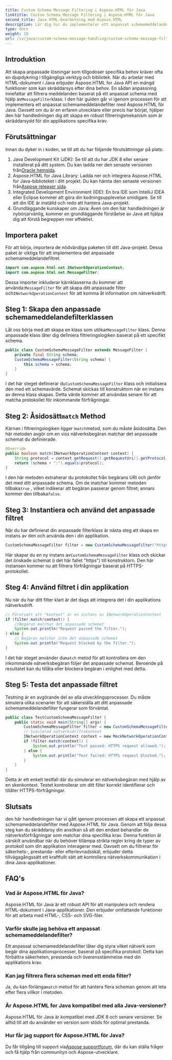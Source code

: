 ```yaml
---
title: Custom Schema Message Filtering i Aspose.HTML för Java
linktitle: Custom Schema Message Filtering i Aspose.HTML för Java
second_title: Java HTML-bearbetning med Aspose.HTML
description: Lär dig hur du implementerar ett anpassat schemameddelandefilter i Java med Aspose.HTML. Följ vår steg-för-steg-guide för en säker, skräddarsydd applikationsupplevelse.
type: docs
weight: 10
url: /sv/java/custom-schema-message-handling/custom-schema-message-filter/
---
```

## Introduktion
 Att skapa anpassade lösningar som tillgodoser specifika behov kräver ofta en djupdykning i tillgängliga verktyg och bibliotek. När du arbetar med HTML-dokument i Java erbjuder Aspose.HTML for Java API en mängd funktioner som kan skräddarsys efter dina behov. En sådan anpassning innefattar att filtrera meddelanden baserat på ett anpassat schema med hjälp av`MessageFilter`klass. I den här guiden går vi igenom processen för att implementera ett anpassat schemameddelandefilter med Aspose.HTML för Java. Oavsett om du är en erfaren utvecklare eller precis har börjat, hjälper den här handledningen dig att skapa en robust filtreringsmekanism som är skräddarsydd för din applikations specifika krav.
## Förutsättningar
Innan du dyker in i koden, se till att du har följande förutsättningar på plats:
1.  Java Development Kit (JDK): Se till att du har JDK 8 eller senare installerat på ditt system. Du kan ladda ner den senaste versionen från[Oracle hemsida](https://www.oracle.com/java/technologies/javase-jdk11-downloads.html).
2.  Aspose.HTML for Java Library: Ladda ner och integrera Aspose.HTML for Java-biblioteket i ditt projekt. Du kan hämta den senaste versionen från[Aspose releaser sida](https://releases.aspose.com/html/java/).
3. Integrated Development Environment (IDE): En bra IDE som IntelliJ IDEA eller Eclipse kommer att göra din kodningsupplevelse smidigare. Se till att din IDE är inställd och redo att hantera Java-projekt.
4. Grundläggande kunskaper om Java: Även om den här handledningen är nybörjarvänlig, kommer en grundläggande förståelse av Java att hjälpa dig att förstå begreppen mer effektivt.
## Importera paket
För att börja, importera de nödvändiga paketen till ditt Java-projekt. Dessa paket är viktiga för att implementera det anpassade schemameddelandefiltret.
```java
import com.aspose.html.net.INetworkOperationContext;
import com.aspose.html.net.MessageFilter;
```
 Dessa importer inkluderar kärnklasserna du kommer att använda:`MessageFilter` för att skapa ditt anpassade filter och`INetworkOperationContext` för att komma åt information om nätverksdrift.
## Steg 1: Skapa den anpassade schemameddelandefilterklassen
 Låt oss börja med att skapa en klass som utökar`MessageFilter` klass. Denna anpassade klass låter dig definiera filtreringslogiken baserat på ett specifikt schema.
```java
public class CustomSchemaMessageFilter extends MessageFilter {
    private final String schema;
    CustomSchemaMessageFilter(String schema) {
        this.schema = schema;
    }
}
```
 I det här steget definierar du`CustomSchemaMessageFilter` klass och initialisera den med ett schemavärde. Schemat skickas till konstruktorn när en instans av denna klass skapas. Detta värde kommer att användas senare för att matcha protokollet för inkommande förfrågningar.
##  Steg 2: Åsidosätt`match` Method
 Kärnan i filtreringslogiken ligger i`match`metod, som du måste åsidosätta. Den här metoden avgör om en viss nätverksbegäran matchar det anpassade schemat du definierade.
```java
@Override
public boolean match(INetworkOperationContext context) {
    String protocol = context.getRequest().getRequestUri().getProtocol();
    return (schema + ":").equals(protocol);
}
```
 I den här metoden extraherar du protokollet från begärans URI och jämför det med ditt anpassade schema. Om de matchar kommer metoden tillbaka`true` , vilket indikerar att begäran passerar genom filtret; annars kommer den tillbaka`false`.
## Steg 3: Instantiera och använd det anpassade filtret
När du har definierat din anpassade filterklass är nästa steg att skapa en instans av den och använda den i din applikation.
```java
CustomSchemaMessageFilter filter = new CustomSchemaMessageFilter("https");
```
 Här skapar du en ny instans av`CustomSchemaMessageFilter` klass och skickar det önskade schemat (i det här fallet "https") till konstruktorn. Den här instansen kommer nu att filtrera förfrågningar baserat på HTTPS-protokollet.
## Steg 4: Använd filtret i din applikation
Nu när du har ditt filter klart är det dags att integrera det i din applikations nätverksdrift.
```java
// Förutsatt att "kontext" är en instans av INetworkOperationContext
if (filter.match(context)) {
    //Begäran matchar det anpassade schemat
    System.out.println("Request passed the filter.");
} else {
    // Begäran matchar inte det anpassade schemat
    System.out.println("Request blocked by the filter.");
}
```
 I det här steget använder du`match` metod för att kontrollera om den inkommande nätverksbegäran följer det anpassade schemat. Beroende på resultatet kan du tillåta eller blockera begäran i enlighet med detta.
## Steg 5: Testa det anpassade filtret
Testning är en avgörande del av alla utvecklingsprocesser. Du måste simulera olika scenarier för att säkerställa att ditt anpassade schemameddelandefilter fungerar som förväntat.
```java
public class TestCustomSchemaMessageFilter {
    public static void main(String[] args) {
        CustomSchemaMessageFilter filter = new CustomSchemaMessageFilter("https");
        // Simulerad nätverksdriftskontext
        INetworkOperationContext context = new MockNetworkOperationContext("https");
        if (filter.match(context)) {
            System.out.println("Test passed: HTTPS request allowed.");
        } else {
            System.out.println("Test failed: HTTPS request blocked.");
        }
    }
}
```
Detta är ett enkelt testfall där du simulerar en nätverksbegäran med hjälp av en skenkontext. Testet kontrollerar om ditt filter korrekt identifierar och tillåter HTTPS-förfrågningar.
## Slutsats
den här handledningen har vi gått igenom processen att skapa ett anpassat schemameddelandefilter med Aspose.HTML för Java. Genom att följa dessa steg kan du skräddarsy din ansökan så att den endast behandlar de nätverksförfrågningar som matchar dina specifika krav. Denna funktion är särskilt användbar när du behöver tillämpa strikta regler kring de typer av protokoll som din applikation interagerar med. Oavsett om du filtrerar för säkerhets-, prestanda- eller efterlevnadsskäl, erbjuder detta tillvägagångssätt ett kraftfullt sätt att kontrollera nätverkskommunikation i dina Java-applikationer.
## FAQ's
### Vad är Aspose.HTML för Java?
Aspose.HTML för Java är ett robust API för att manipulera och rendera HTML-dokument i Java-applikationer. Den erbjuder omfattande funktioner för att arbeta med HTML-, CSS- och SVG-filer.
### Varför skulle jag behöva ett anpassat schemameddelandefilter?
Ett anpassat schemameddelandefilter låter dig styra vilket nätverk som begär dina applikationsprocesser, baserat på specifika protokoll. Detta kan förbättra säkerheten, prestanda och överensstämmelse med din applikations krav.
### Kan jag filtrera flera scheman med ett enda filter?
 Ja, du kan förlänga`match` metod för att hantera flera scheman genom att leta efter flera villkor i metoden.
### Är Aspose.HTML for Java kompatibel med alla Java-versioner?
Aspose.HTML för Java är kompatibel med JDK 8 och senare versioner. Se alltid till att du använder en version som stöds för optimal prestanda.
### Hur får jag support för Aspose.HTML för Java?
 Du får tillgång till support via[Aspose supportforum](https://forum.aspose.com/c/html/29), där du kan ställa frågor och få hjälp från communityn och Aspose-utvecklare.